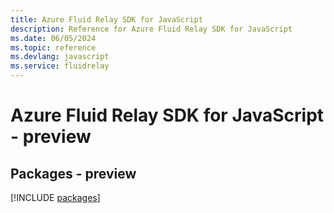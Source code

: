 ```yaml
---
title: Azure Fluid Relay SDK for JavaScript
description: Reference for Azure Fluid Relay SDK for JavaScript
ms.date: 06/05/2024
ms.topic: reference
ms.devlang: javascript
ms.service: fluidrelay
---
```

# Azure Fluid Relay SDK for JavaScript - preview
## Packages - preview
[!INCLUDE [packages](fluid-relay-index.md)]